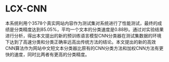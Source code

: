 # LCX-CNN
本系统利用个3578个真实网站内容作为测试集对系统进行了性能测试，最终的成绩是分类精度达到85.05%，平均一个文本的分类速度是0.88秒。通过对实验结果进行分析，得出本文提出的新的预训练语言模型CNN分类器在测试集数据的环境下达到了高速分类和分类正确率远高出传统方法的结论。本文提出的新的高效CNN算法作为网站中文短文本分类器比原有的CNN分类方法和加权CNN方法有更快的速度，同时比两者有更高的分类精度。
